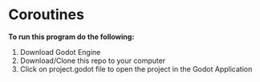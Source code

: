 # Coroutines


**To run this program do the following:**

1. Download Godot Engine
2. Download/Clone this repo to your computer
3. Click on project.godot file to open the project in the Godot Application
